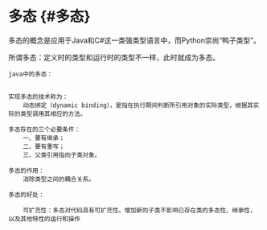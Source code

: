 # 多态 {#多态}

多态的概念是应用于Java和C\#这一类强类型语言中，而Python崇尚“鸭子类型”。

所谓多态：定义时的类型和运行时的类型不一样，此时就成为多态。

```
java中的多态：


实现多态的技术称为：
    动态绑定（dynamic binding），是指在执行期间判断所引用对象的实际类型，根据其实际的类型调用其相应的方法。

多态存在的三个必要条件：
    一、要有继承；
    二、要有重写；
    三、父类引用指向子类对象。

多态的作用：
    消除类型之间的耦合关系。
    
多态的好处：

    可扩充性：多态对代码具有可扩充性。增加新的子类不影响已存在类的多态性、继承性，以及其他特性的运行和操作
    
```



